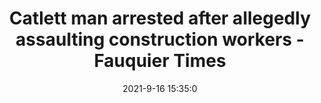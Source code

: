 ---
"title": "Catlett man arrested after allegedly assaulting construction workers - Fauquier Times"
"date": "2021-9-16 15:35:0"
"feed_name": "GOOGLENEWSCONSTRUCTION"
"feed_website": "https://news.google.com/search?q=construction%2Bincident&hl=en-US&gl=US&ceid=US:en"
"feed_rss": "https://news.google.com/rss/search?q=construction%2Bincident&hl=en-US&gl=US&ceid=US:en"
"link": "https://www.fauquier.com/news/catlett-man-arrested-after-allegedly-assaulting-construction-workers/article_b609295a-1703-11ec-b567-c374669f7af9.html"
"file": "_posts/2021-1-1-df94fca8334fd16a38c3204983b35641c17e3ec6.md"
"accident": "1"
"drilling": "0"
"dead": "0"
"injured": "0"
---